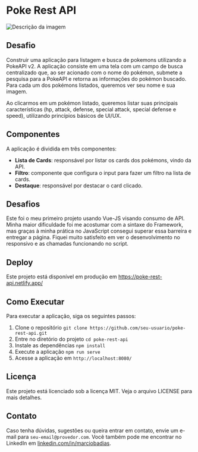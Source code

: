 # Poke Rest API

![Descrição da imagem](https://raw.githubusercontent.com/MarcioBADias/poke-rest-api/main/public/assets/img/png_20230219_005604_0000.png)


## Desafio

Construir uma aplicação para listagem e busca de pokemons utilizando a PokeAPI v2. A aplicação consiste em uma tela com um campo de busca centralizado que, ao ser acionado com o nome do pokémon, submete a pesquisa para a PokeAPI e retorna as informações do pokémon buscado. Para cada um dos pokémons listados, queremos ver seu nome e sua imagem.

Ao clicarmos em um pokémon listado, queremos listar suas principais características (hp, attack, defense, special attack, special defense e speed), utilizando princípios básicos de UI/UX.

## Componentes

A aplicação é dividida em três componentes:

- **Lista de Cards**: responsável por listar os cards dos pokémons, vindo da API.
- **Filtro**: componente que configura o input para fazer um filtro na lista de cards.
- **Destaque**: responsável por destacar o card clicado.

## Desafios

Este foi o meu primeiro projeto usando Vue-JS visando consumo de API. Minha maior dificuldade foi me acostumar com a sintaxe do Framework, mas graças à minha prática no JavaScript consegui superar essa barreira e entregar a página. Fiquei muito satisfeito em ver o desenvolvimento no responsivo e as chamadas funcionando no script.

## Deploy

Este projeto está disponível em produção em https://poke-rest-api.netlify.app/

## Como Executar

Para executar a aplicação, siga os seguintes passos:

1. Clone o repositório `git clone https://github.com/seu-usuario/poke-rest-api.git`
2. Entre no diretório do projeto `cd poke-rest-api`
3. Instale as dependências `npm install`
4. Execute a aplicação `npm run serve`
5. Acesse a aplicação em `http://localhost:8080/`

## Licença

Este projeto está licenciado sob a licença MIT. Veja o arquivo LICENSE para mais detalhes.

## Contato

Caso tenha dúvidas, sugestões ou queira entrar em contato, envie um e-mail para `seu-email@provedor.com`. Você também pode me encontrar no LinkedIn em [linkedin.com/in/marciobadias](https://www.linkedin.com/in/marciobadias/).

